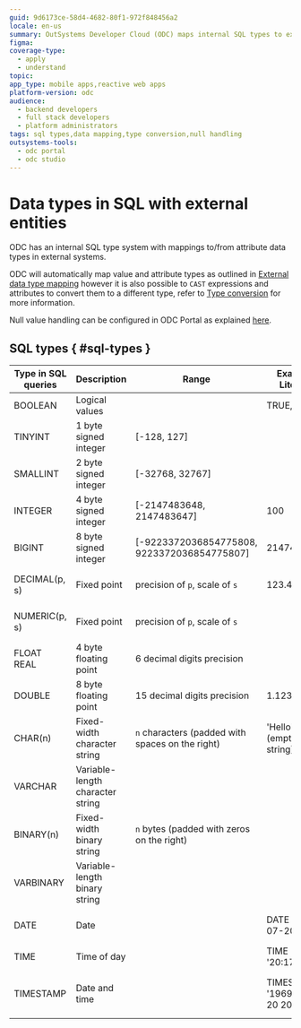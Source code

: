```yaml
---
guid: 9d6173ce-58d4-4682-80f1-972f848456a2
locale: en-us
summary: OutSystems Developer Cloud (ODC) maps internal SQL types to external systems and supports type conversion with CAST expressions.
figma: 
coverage-type:
  - apply
  - understand
topic:
app_type: mobile apps,reactive web apps
platform-version: odc
audience:
  - backend developers
  - full stack developers
  - platform administrators
tags: sql types,data mapping,type conversion,null handling
outsystems-tools:
  - odc portal
  - odc studio
---
```


# Data types in SQL with external entities

ODC has an internal SQL type system with mappings to/from attribute data types in external systems.

ODC will automatically map value and attribute types as outlined in [External data type mapping](../../../../integration-with-systems/external-databases/external-data-type.md) however it is also possible to `CAST` expressions and attributes to convert them to a different type, refer to [Type conversion](ansi-92-operators.md#type-conversion) for more information.

Null value handling can be configured in ODC Portal as explained [here](../../../../integration-with-systems/external-databases/handle-null-values.md).

## SQL types { #sql-types }

| Type in SQL queries | Description                      | Range                                            | Example Literals                | Example Cast                             |
|---------------------|----------------------------------|--------------------------------------------------|---------------------------------|------------------------------------------|
| BOOLEAN             | Logical values                   |                                                  | TRUE, FALSE                     | CAST(1 AS BOOLEAN)                       |
| TINYINT             | 1 byte signed integer            | [-128, 127]                                      |                                 | CAST(100 AS TINYINT)                     |
| SMALLINT            | 2 byte signed integer            | [-32768, 32767]                                  |                                 | CAST(1234 AS SMALLINT)                   |
| INTEGER             | 4 byte signed integer            | [-2147483648, 2147483647]                        | 100                             | CAST('100' AS INTEGER)                   |
| BIGINT              | 8 byte signed integer            | [-9223372036854775808, 9223372036854775807]      | 2147483648                      | CAST(100 AS BIGINT)                      |
| DECIMAL(p, s)       | Fixed point                      | precision of `p`, scale of `s`                   | 123.45                          | CAST('123.45' AS DECIMAL(5, 2))          |
| NUMERIC(p, s)       | Fixed point                      | precision of `p`, scale of `s`                   |                                 | CAST(123.45 AS NUMERIC(5, 2))            |
| FLOAT<br/>REAL      | 4 byte floating point            | 6 decimal digits precision                       |                                 | CAST(1.123E6 AS REAL)                    |
| DOUBLE              | 8 byte floating point            | 15 decimal digits precision                      | 1.123E6                         | CAST('1.123E6' AS DOUBLE)                |
| CHAR(n)             | Fixed-width character string     | `n` characters (padded with spaces on the right) | 'Hello', '' (empty string)      | CAST('abc' AS CHAR(3))                   |
| VARCHAR             | Variable-length character string |                                                  |                                 | CAST('Hello' AS VARCHAR)                 |
| BINARY(n)           | Fixed-width binary string        | `n` bytes (padded with zeros on the right)       |                                 |                                          |
| VARBINARY           | Variable-length binary string    |                                                  |                                 |                                          |
| DATE                | Date                             |                                                  | DATE '1969-07-20'               | CAST('1969-07-20' AS DATE)               |
| TIME                | Time of day                      |                                                  | TIME '20:17:40'                 | CAST('20:17:40' AS TIME)                 |
| TIMESTAMP           | Date and time                    |                                                  | TIMESTAMP '1969-07-20 20:17:40' | CAST('1969-07-20 20:17:40' AS TIMESTAMP) |
